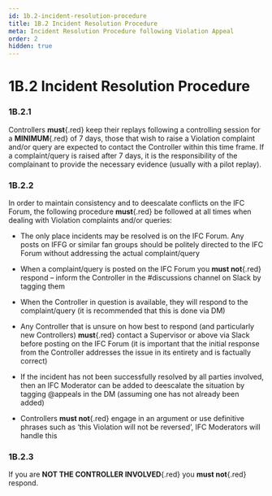 ```yaml
---
id: 1b.2-incident-resolution-procedure
title: 1B.2 Incident Resolution Procedure
meta: Incident Resolution Procedure following Violation Appeal
order: 2
hidden: true
---
```


# 1B.2  Incident Resolution Procedure

 

### 1B.2.1    

Controllers **must**{.red} keep their replays following a controlling session for a **MINIMUM**{.red} of 7 days, those that wish to raise a Violation complaint and/or query are expected to contact the Controller within this time frame. If a complaint/query is raised after 7 days, it is the responsibility of the complainant to provide the necessary evidence (usually with a pilot replay).



### 1B.2.2    

In order to maintain consistency and to deescalate conflicts on the IFC Forum, the following procedure **must**{.red} be followed at all times when dealing with Violation complaints and/or queries:

 

 -    The only place incidents may be resolved is on the IFC Forum. Any posts on IFFG or similar fan groups should be politely directed to the IFC Forum without addressing the actual complaint/query

 -    When a complaint/query is posted on the IFC Forum you **must not**{.red} respond – inform the Controller in the #discussions channel on Slack by tagging them

 -    When the Controller in question is available, they will respond to the complaint/query (it is recommended that this is done via DM)

 -    Any Controller that is unsure on how best to respond (and particularly new Controllers) **must**{.red} contact a Supervisor or above via Slack before posting on the IFC Forum (it is important that the initial response from the Controller addresses the issue in its entirety and is factually correct)

 -    If the incident has not been successfully resolved by all parties involved, then an IFC Moderator can be added to deescalate the situation by tagging @appeals in the DM (assuming one has not already been added)

 -    Controllers **must not**{.red} engage in an argument or use definitive phrases such as ‘this Violation will not be reversed’, IFC Moderators will handle this

 

### 1B.2.3    

If you are **NOT THE CONTROLLER INVOLVED**{.red} you **must not**{.red} respond.

 